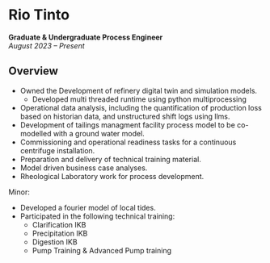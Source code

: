 # Rio Tinto

**Graduate & Undergraduate Process Engineer**  
_August 2023 – Present_

## Overview

- Owned the Development of refinery digital twin and simulation models.
  - Developed multi threaded runtime using python multiprocessing
- Operational data analysis, including the quantification of production loss based on historian data, and unstructured shift logs using llms.
- Development of tailings managment facility process model to be co-modelled with a ground water model.
- Commissioning and operational readiness tasks for a continuous centrifuge installation. 
- Preparation and delivery of technical training material.
- Model driven business case analyses.
- Rheological Laboratory work for process development.

Minor:
- Developed a fourier model of local tides.
- Participated in the following technical training:
  - Clarification IKB
  - Precipitation IKB
  - Digestion IKB
  - Pump Training & Advanced Pump training